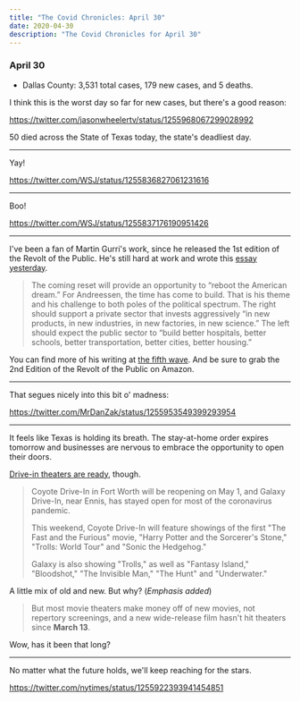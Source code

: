 ```yaml
---
title: "The Covid Chronicles: April 30"
date: 2020-04-30
description: "The Covid Chronicles for April 30"
---
```


### April 30

- Dallas County: 3,531 total cases, 179 new cases, and 5 deaths.

I think this is the worst day so far for new cases, but there's a good reason:

<https://twitter.com/jasonwheelertv/status/1255968067299028992>

50 died across the State of Texas today, the state's deadliest day.

---

Yay!

<https://twitter.com/WSJ/status/1255836827061231616>

---

Boo!

<https://twitter.com/WSJ/status/1255837176190951426>

---

I've been a fan of Martin Gurri's work, since he released the 1st edition of the Revolt of the Public. He's still hard at work and wrote this [essay yesterday](https://www.mercatus.org/bridge/commentary/great-reset-marc-mndreessens-recent-exhortation-to-build-is-exactly-right).

> The coming reset will provide an opportunity to “reboot the American dream.” For Andreessen, the time has come to build. That is his theme and his challenge to both poles of the political spectrum. The right should support a private sector that invests aggressively “in new products, in new industries, in new factories, in new science.” The left should expect the public sector to “build better hospitals, better schools, better transportation, better cities, better housing.”

You can find more of his writing at [the fifth wave](https://thefifthwave.wordpress.com/). And be sure to grab the 2nd Edition of the Revolt of the Public on Amazon.

---

That segues nicely into this bit o' madness:

<https://twitter.com/MrDanZak/status/1255953549399293954>

---

It feels like Texas is holding its breath. The stay-at-home order expires tomorrow and businesses are nervous to embrace the opportunity to open their doors.

[Drive-in theaters are ready](https://www.wfaa.com/article/news/health/coronavirus/north-texas-drive-in-movie-theaters-open-for-business/287-6522a50f-f07c-4b4c-8787-24051e9bbdf9), though.

> Coyote Drive-In in Fort Worth will be reopening on May 1, and Galaxy Drive-In, near Ennis, has stayed open for most of the coronavirus pandemic.
>
> This weekend, Coyote Drive-In will feature showings of the first "The Fast and the Furious" movie, "Harry Potter and the Sorcerer's Stone," "Trolls: World Tour" and "Sonic the Hedgehog."
>
> Galaxy is also showing "Trolls," as well as "Fantasy Island," "Bloodshot," "The Invisible Man," "The Hunt" and "Underwater."

A little mix of old and new. But why? (_Emphasis added_)

> But most movie theaters make money off of new movies, not repertory screenings, and a new wide-release film hasn't hit theaters since **March 13**.

Wow, has it been that long?

---

No matter what the future holds, we'll keep reaching for the stars.

<https://twitter.com/nytimes/status/1255922393941454851>
